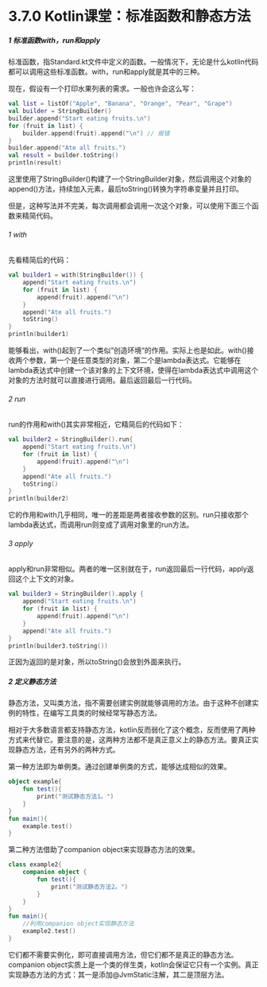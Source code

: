 # 3.7.0 Kotlin课堂：标准函数和静态方法

##### 1 标准函数with，run和apply

标准函数，指Standard.kt文件中定义的函数。一般情况下，无论是什么kotlin代码都可以调用这些标准函数。with，run和apply就是其中的三种。

现在，假设有一个打印水果列表的需求。一般也许会这么写：

```kotlin
val list = listOf("Apple", "Banana", "Orange", "Pear", "Grape")
val builder = StringBuilder()
builder.append("Start eating fruits.\n")
for (fruit in list) {
    builder.append(fruit).append("\n") // 报错
}
builder.append("Ate all fruits.")
val result = builder.toString()
println(result)
```

这里使用了StringBuilder()构建了一个StringBuilder对象，然后调用这个对象的append()方法，持续加入元素，最后toString()转换为字符串变量并且打印。

但是，这种写法并不完美，每次调用都会调用一次这个对象，可以使用下面三个函数来精简代码。

###### 1 with

先看精简后的代码：

```kotlin
val builder1 = with(StringBuilder()) {
    append("Start eating fruits.\n")
    for (fruit in list) {
        append(fruit).append("\n")
    }
    append("Ate all fruits.")
    toString()
}
println(builder1)
```

能够看出，with()起到了一个类似”创造环境“的作用。实际上也是如此。with()接收两个参数，第一个是任意类型的对象，第二个是lambda表达式。它能够在lambda表达式中创建一个该对象的上下文环境，使得在lambda表达式中调用这个对象的方法时就可以直接进行调用。最后返回最后一行代码。

###### 2 run

run的作用和with()其实非常相近，它精简后的代码如下：

```kotlin
val builder2 = StringBuilder().run{
    append("Start eating fruits.\n")
    for (fruit in list) {
        append(fruit).append("\n")
    }
    append("Ate all fruits.")
    toString()
}
println(builder2)
```

它的作用和with几乎相同，唯一的差距是两者接收参数的区别。run只接收那个lambda表达式，而调用run则变成了调用对象里的run方法。

###### 3 apply

apply和run非常相似。两者的唯一区别就在于，run返回最后一行代码，apply返回这个上下文的对象。

```kotlin
val builder3 = StringBuilder().apply {
    append("Start eating fruits.\n")
    for (fruit in list) {
        append(fruit).append("\n")
    }
    append("Ate all fruits.")
}
println(builder3.toString())
```

正因为返回的是对象，所以toString()会放到外面来执行。

##### 2 定义静态方法

静态方法，又叫类方法，指不需要创建实例就能够调用的方法。由于这种不创建实例的特性，在编写工具类的时候经常写静态方法。

相对于大多数语言都支持静态方法，kotlin反而弱化了这个概念，反而使用了两种方式来代替它。要注意的是，这两种方法都不是真正意义上的静态方法。要真正实现静态方法，还有另外的两种方式。

第一种方法即为单例类。通过创建单例类的方式，能够达成相似的效果。

```kotlin
object example{
    fun test(){
        print("测试静态方法1。")
    }
}
fun main(){
	example.test()
}
```

第二种方法借助了companion object来实现静态方法的效果。

```kotlin
class example2{
    companion object {
        fun test(){
            print("测试静态方法2。")
        }
    }
}
fun main(){
	//利用companion object实现静态方法
	example2.test()
}
```

它们都不需要实例化，即可直接调用方法，但它们都不是真正的静态方法。companion object实质上是一个类的伴生类，kotlin会保证它只有一个实例。真正实现静态方法的方式：其一是添加@JvmStatic注解，其二是顶层方法。
